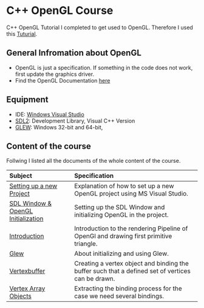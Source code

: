 # C++ OpenGL Course
 C++ OpenGL Tutorial I completed to get used to OpenGL. Therefore I used this [Tuturial](https://www.youtube.com/watch?v=yRYHly3bl2Q&list=PLStQc0GqppuWBDuNWnkQ8rzmyx35AINyt).
 
 ## General Infromation about OpenGL
 - OpenGL is just a specification. If something in the code does not work, first update the graphics driver.
 - Find the OpenGL Documentation [here](http://docs.gl/)
 
 ## Equipment
 - IDE: [Windows Visual Studio](https://visualstudio.microsoft.com/de/downloads/)
 - [SDL2](https://libsdl.org/): Development Library, Visual C++ Version
 - [GLEW](http://glew.sourceforge.net/): Windows 32-bit and 64-bit, 

## Content of the course
Follwing I listed all the documents of the whole content of the course.

| Subject | Specification |
| :------- | :------- |
| [Setting up a new Project](Docs/SettingUpNewProject.md) | Explanation of how to set up a new OpenGL project using MS Visual Studio. |
| [SDL Window & OpenGL Initialization](Docs/SDLWindowAndInitialization.md) | Setting up the SDL Window and initializing OpenGL in the project. |
| [Introduction](Docs/Introduction.md) | Introduction to the rendering Pipeline of OpenGl and drawing first primitive triangle. |
| [Glew](Docs/Glew.md) | About initializing and using Glew. |
| [Vertexbuffer](Docs/Vertexbuffer.md) | Creating a vertex object and binding the buffer such that a defined set of vertices can be drawn. |
| [Vertex Array Objects](Docs/VertexArrayObjects.md) | Extracting the binding process for the case we need several bindings. |
